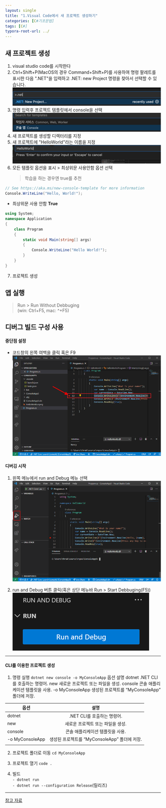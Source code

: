 ```yaml
---
layout: single
title: "1.Visual Code에서 새 프로젝트 생성하기"
categories: [C#기초문법]
tags: [C#]
typora-root-url: ../
---
```


## 새 프로젝트 생성

1. visual studio code를 시작한다
2. Ctrl+Shift+P(MacOS의 경우 Command+Shift+P)를 사용하여 명령 팔레트를 표시한 다음 ".NET"을 입력하고 .NET: new Project 명령을 찾아서 선택할 수 있습니다.
   ![image-4](/Images/2025-01-27-TIL/image-4-8796882.png)
3. 명령 입력후 프로젝트 템플릿에서 console을 선택
   ![image-5](/Images/2025-01-27-TIL/image-5-8796915.png)
4. 새 프로젝트를 생성할 디렉터리를 지정
5. 새 프로젝트에 "HelloWorld"라는 이름을 지정
   ![image-6](/Images/2025-01-27-TIL/image-6-8796927.png)
6. 모든 템플릿 옵션을 표시 > 최상위문 사용안함 옵션 선택
   > 학습을 하는 경우엔 true를 추천

```c#
// See https://aka.ms/new-console-template for more information
Console.WriteLine("Hello, World!");
```

- 최상위문 사용 안함 **True**

```c#
using System;
namespace Application
{
    class Program
    {
        static void Main(string[] args)
        {
            Console.WriteLine("Hello World!");
        }
    }
}
```

7. 프로젝트 생성

## 앱 실행

> Run > Run Without Debbuging  
> (win: Ctrl+F5, mac: ^+F5)

## 디버그 빌드 구성 사용

#### 중단점 설정

- 코드창의 왼쪽 여백을 클릭 혹은 F9
  ![image](/Images/2025-01-27-TIL/image-8796946.png)

#### 디버깅 시작

1. 왼쪽 메뉴에서 run and Debug 메뉴 선택
   ![image-1](/Images/2025-01-27-TIL/image-1-8797003.png)

2. run and Debug 버튼 클릭(혹은 상단 메뉴바 Run > Start Debbuging(F5))
   ![image-3](/Images/2025-01-27-TIL/image-3-8797039.png)

---

#### CLI를 이용한 프로젝트 생성

1. 명령 실행
   `dotnet new console -o MyConsoleApp`
   옵션 설명
   dotnet .NET CLI를 호출하는 명령어.
   new 새로운 프로젝트 또는 파일을 생성.
   console 콘솔 애플리케이션 템플릿을 사용.
   -o MyConsoleApp 생성된 프로젝트를 “MyConsoleApp” 폴더에 저장.

| 옵션            |                     설명                      |
| --------------- | :-------------------------------------------: |
| dotnet          |          .NET CLI를 호출하는 명령어.          |
| new             |       새로운 프로젝트 또는 파일을 생성.       |
| console         |       콘솔 애플리케이션 템플릿을 사용.        |
| -o MyConsoleApp | 생성된 프로젝트를 “MyConsoleApp” 폴더에 저장. |
|                 |

2. 프로젝트 폴더로 이동
   `cd MyConsoleApp`

3. 프로젝트 열기
   `code .`

4. 빌드  
   `- dotnet run`  
   `- dotnet run --configuration Release`(릴리즈)

---

[참고 자료](https://learn.microsoft.com/ko-kr/dotnet/core/tutorials/with-visual-studio-code)
